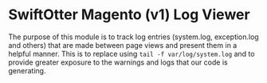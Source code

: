 # SwiftOtter Magento (v1) Log Viewer

The purpose of this module is to track log entries (system.log, exception.log and others) that are made between page views
and present them in a helpful manner. This is to replace using `tail -f var/log/system.log` and to provide greater exposure
to the warnings and logs that our code is generating.